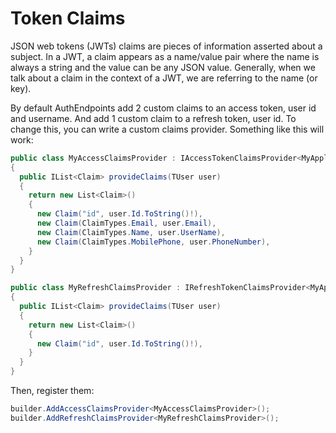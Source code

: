 # Token Claims
JSON web tokens (JWTs) claims are pieces of information asserted about a subject. 
In a JWT, a claim appears as a name/value pair where the name is always a string and the value can be any JSON value. 
Generally, when we talk about a claim in the context of a JWT, we are referring to the name (or key).

By default AuthEndpoints add 2 custom claims to an access token, user id and username. 
And add 1 custom claim to a refresh token, user id.
To change this, you can write a custom claims provider. Something like this will work:

```cs
public class MyAccessClaimsProvider : IAccessTokenClaimsProvider<MyApplicationUser>
{
  public IList<Claim> provideClaims(TUser user)
  {
    return new List<Claim>()
    {
      new Claim("id", user.Id.ToString()!),
      new Claim(ClaimTypes.Email, user.Email),
      new Claim(ClaimTypes.Name, user.UserName),
      new Claim(ClaimTypes.MobilePhone, user.PhoneNumber),
    }
  }
}

public class MyRefreshClaimsProvider : IRefreshTokenClaimsProvider<MyApplicationUser>
{
  public IList<Claim> provideClaims(TUser user)
  {
    return new List<Claim>()
    {
      new Claim("id", user.Id.ToString()!),
    }
  }
}
```

Then, register them:

```cs
builder.AddAccessClaimsProvider<MyAccessClaimsProvider>();
builder.AddRefreshClaimsProvider<MyRefreshClaimsProvider>();
```